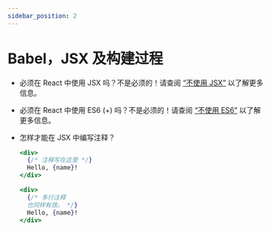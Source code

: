 ```yaml
---
sidebar_position: 2
---
```


# Babel，JSX 及构建过程

- 必须在 React 中使用 JSX 吗？不是必须的！请查阅 [“不使用 JSX”](https://zh-hans.reactjs.org/docs/react-without-jsx.html) 以了解更多信息。

- 必须在 React 中使用 ES6 (+) 吗？不是必须的！请查阅 [“不使用 ES6”](https://zh-hans.reactjs.org/docs/react-without-es6.html) 以了解更多信息。

- 怎样才能在 JSX 中编写注释？

  ```jsx
  <div>
    {/* 注释写在这里 */}
    Hello, {name}!
  </div>
  ```

  ```jsx
  <div>
    {/* 多行注释 
    也同样有效。 */}
    Hello, {name}! 
  </div>
  ```

